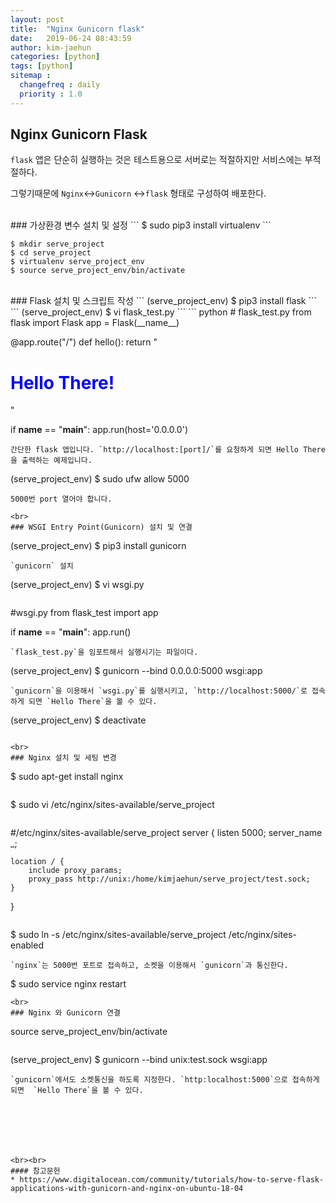 ```yaml
---
layout: post
title:  "Nginx Gunicorn flask"
date:   2019-06-24 08:43:59
author: kim-jaehun
categories: [python]
tags: [python]
sitemap :
  changefreq : daily
  priority : 1.0
---
```



## Nginx Gunicorn Flask
`flask` 앱은 단순히 실행하는 것은 테스트용으로 서버로는 적절하지만 서비스에는 부적절하다.

그렇기때문에 `Nginx`<->`Gunicorn` <->`flask` 형태로 구성하여 배포한다.

<br>
### 가상환경 변수 설치 및 설정
```
$ sudo pip3 install virtualenv
```

```
$ mkdir serve_project
$ cd serve_project
$ virtualenv serve_project_env
$ source serve_project_env/bin/activate
```

<br>
### Flask 설치 및 스크립트 작성
```
(serve_project_env) $ pip3 install flask
```
```
(serve_project_env) $ vi flask_test.py
```
``` python
# flask_test.py
from flask import Flask
app = Flask(__name__)

@app.route("/")
def hello():
    return "<h1 style='color:blue'>Hello There!</h1>"

if __name__ == "__main__":
    app.run(host='0.0.0.0')
```
간단한 flask 앱입니다. `http://localhost:[port]/`를 요청하게 되면 Hello There을 출력하는 예제입니다.

```
(serve_project_env) $ sudo ufw allow 5000
```
5000번 port 열어야 합니다.

<br>
### WSGI Entry Point(Gunicorn) 설치 및 연결

```
(serve_project_env) $ pip3 install gunicorn
```
`gunicorn` 설치
```
(serve_project_env) $ vi wsgi.py
```
```
#wsgi.py
from flask_test import app

if __name__ == "__main__":
    app.run()
```
`flask_test.py`을 임포트해서 실행시기는 파일이다.

```
(serve_project_env) $ gunicorn --bind 0.0.0.0:5000 wsgi:app
```
`gunicorn`을 이용해서 `wsgi.py`를 실행시키고, `http://localhost:5000/`로 접속하게 되면 `Hello There`을 볼 수 있다.

```
(serve_project_env) $ deactivate
```

<br>
### Nginx 설치 및 세팅 변경
```
$ sudo apt-get install nginx
```
```
$ sudo vi /etc/nginx/sites-available/serve_project
```
```
#/etc/nginx/sites-available/serve_project
server {
    listen 5000;
    server_name _;

    location / {
        include proxy_params;
        proxy_pass http://unix:/home/kimjaehun/serve_project/test.sock;
    }
}
```
```
$ sudo ln -s /etc/nginx/sites-available/serve_project /etc/nginx/sites-enabled
```
`nginx`는 5000번 포트로 접속하고, 소켓을 이용해서 `gunicorn`과 통신한다.

```
$ sudo service nginx restart
```
<br>
### Nginx 와 Gunicorn 연결

```
source serve_project_env/bin/activate
```
```
(serve_project_env) $ gunicorn --bind unix:test.sock wsgi:app
```
`gunicorn`에서도 소켓통신을 하도록 지정한다. `http:localhost:5000`으로 접속하게 되면  `Hello There`을 볼 수 있다.







<br><br>
#### 참고문헌
* https://www.digitalocean.com/community/tutorials/how-to-serve-flask-applications-with-gunicorn-and-nginx-on-ubuntu-18-04
